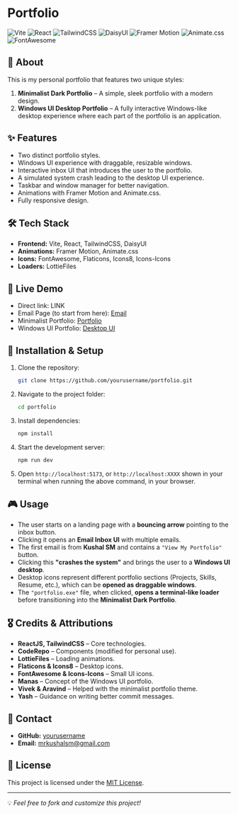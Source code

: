 # Portfolio

![Vite](https://img.shields.io/badge/Vite-4B4453?style=for-the-badge&logo=vite&logoColor=yellow)
![React](https://img.shields.io/badge/React-20232A?style=for-the-badge&logo=react&logoColor=61DAFB)
![TailwindCSS](https://img.shields.io/badge/TailwindCSS-38B2AC?style=for-the-badge&logo=tailwind-css&logoColor=white)
![DaisyUI](https://img.shields.io/badge/DaisyUI-5A67D8?style=for-the-badge&logo=daisyui&logoColor=white)
![Framer Motion](https://img.shields.io/badge/Framer%20Motion-E91E63?style=for-the-badge&logo=framer&logoColor=white)
![Animate.css](https://img.shields.io/badge/Animate.css-FF4081?style=for-the-badge)
![FontAwesome](https://img.shields.io/badge/Font%20Awesome-339AF0?style=for-the-badge&logo=font-awesome&logoColor=white)

## 📌 About
This is my personal portfolio that features two unique styles:
1. **Minimalist Dark Portfolio** – A simple, sleek portfolio with a modern design.
2. **Windows UI Desktop Portfolio** – A fully interactive Windows-like desktop experience where each part of the portfolio is an application.

## ✨ Features
- Two distinct portfolio styles.
- Windows UI experience with draggable, resizable windows.
- Interactive inbox UI that introduces the user to the portfolio.
- A simulated system crash leading to the desktop UI experience.
- Taskbar and window manager for better navigation.
- Animations with Framer Motion and Animate.css.
- Fully responsive design.

## 🛠️ Tech Stack
- **Frontend:** Vite, React, TailwindCSS, DaisyUI
- **Animations:** Framer Motion, Animate.css
- **Icons:** FontAwesome, Flaticons, Icons8, Icons-Icons
- **Loaders:** LottieFiles

## 🚀 Live Demo
- Direct link: LINK
- Email Page (to start from here): [Email](#)
- Minimalist Portfolio: [Portfolio](#)
- Windows UI Portfolio: [Desktop UI](#)

## 🔧 Installation & Setup
1. Clone the repository:
   ```sh
   git clone https://github.com/yourusername/portfolio.git
   ```
2. Navigate to the project folder:
   ```sh
   cd portfolio
   ```
3. Install dependencies:
   ```sh
   npm install
   ```
4. Start the development server:
   ```sh
   npm run dev
   ```
5. Open `http://localhost:5173`, or `http://localhost:XXXX` shown in your terminal when running the above command, in your browser.

## 🎮 Usage
- The user starts on a landing page with a **bouncing arrow** pointing to the inbox button.
- Clicking it opens an **Email Inbox UI** with multiple emails.
- The first email is from **Kushal SM** and contains a `"View My Portfolio"` button.
- Clicking this **"crashes the system"** and brings the user to a **Windows UI desktop**.
- Desktop icons represent different portfolio sections (Projects, Skills, Resume, etc.), which can be **opened as draggable windows**.
- The `"portfolio.exe"` file, when clicked, **opens a terminal-like loader** before transitioning into the **Minimalist Dark Portfolio**.

## 🎖️ Credits & Attributions
- **ReactJS, TailwindCSS** – Core technologies.
- **CodeRepo** – Components (modified for personal use).
- **LottieFiles** – Loading animations.
- **Flaticons & Icons8** – Desktop icons.
- **FontAwesome & Icons-Icons** – Small UI icons.
- **Manas** – Concept of the Windows UI portfolio.
- **Vivek & Aravind** – Helped with the minimalist portfolio theme.
- **Yash** – Guidance on writing better commit messages.

## 📩 Contact
- **GitHub:** [yourusername](https://github.com/yourusername)
- **Email:** [mrkushalsm@gmail.com](mailto:mrkushalsm@gmail.com)

## 📜 License
This project is licensed under the [MIT License](LICENSE).

---
💡 *Feel free to fork and customize this project!*

